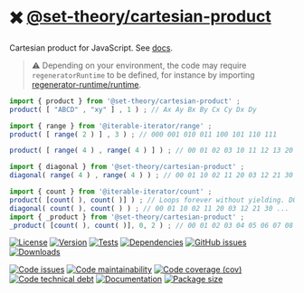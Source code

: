 :heavy_multiplication_x: [@set-theory/cartesian-product](https://set-theory.github.io/cartesian-product)
==

Cartesian product for JavaScript.
See [docs](https://set-theory.github.io/cartesian-product/index.html).

> :warning: Depending on your environment, the code may require
> `regeneratorRuntime` to be defined, for instance by importing
> [regenerator-runtime/runtime](https://www.npmjs.com/package/regenerator-runtime).

```js
import { product } from '@set-theory/cartesian-product' ;
product( [ "ABCD" , "xy" ] , 1 ) ; // Ax Ay Bx By Cx Cy Dx Dy

import { range } from '@iterable-iterator/range' ;
product( [ range( 2 ) ] , 3 ) ; // 000 001 010 011 100 101 110 111

product( [ range( 4 ) , range( 4 ) ] ) ; // 00 01 02 03 10 11 12 13 20 21 ...

import { diagonal } from '@set-theory/cartesian-product' ;
diagonal( range( 4 ) , range( 4 ) ) ; // 00 01 10 02 11 20 03 12 21 30 ...

import { count } from '@iterable-iterator/count' ;
product( [count( ), count( )] ) ; // Loops forever without yielding. DO NOT DO THIS
diagonal( count( ), count( ) ) ; // 00 01 10 02 11 20 03 12 21 30 ...
import { _product } from '@set-theory/cartesian-product' ;
_product( [count( ), count( )], 0, 2 ) ; // 00 01 02 03 04 05 06 07 08 09 ...
```

[![License](https://img.shields.io/github/license/set-theory/cartesian-product.svg)](https://raw.githubusercontent.com/set-theory/cartesian-product/main/LICENSE)
[![Version](https://img.shields.io/npm/v/@set-theory/cartesian-product.svg)](https://www.npmjs.org/package/@set-theory/cartesian-product)
[![Tests](https://img.shields.io/github/workflow/status/set-theory/cartesian-product/ci?event=push&label=tests)](https://github.com/set-theory/cartesian-product/actions/workflows/ci.yml?query=branch:main)
[![Dependencies](https://img.shields.io/librariesio/github/set-theory/cartesian-product.svg)](https://github.com/set-theory/cartesian-product/network/dependencies)
[![GitHub issues](https://img.shields.io/github/issues/set-theory/cartesian-product.svg)](https://github.com/set-theory/cartesian-product/issues)
[![Downloads](https://img.shields.io/npm/dm/@set-theory/cartesian-product.svg)](https://www.npmjs.org/package/@set-theory/cartesian-product)

[![Code issues](https://img.shields.io/codeclimate/issues/set-theory/cartesian-product.svg)](https://codeclimate.com/github/set-theory/cartesian-product/issues)
[![Code maintainability](https://img.shields.io/codeclimate/maintainability/set-theory/cartesian-product.svg)](https://codeclimate.com/github/set-theory/cartesian-product/trends/churn)
[![Code coverage (cov)](https://img.shields.io/codecov/c/gh/set-theory/cartesian-product/main.svg)](https://codecov.io/gh/set-theory/cartesian-product)
[![Code technical debt](https://img.shields.io/codeclimate/tech-debt/set-theory/cartesian-product.svg)](https://codeclimate.com/github/set-theory/cartesian-product/trends/technical_debt)
[![Documentation](https://set-theory.github.io/cartesian-product/badge.svg)](https://set-theory.github.io/cartesian-product/source.html)
[![Package size](https://img.shields.io/bundlephobia/minzip/@set-theory/cartesian-product)](https://bundlephobia.com/result?p=@set-theory/cartesian-product)
